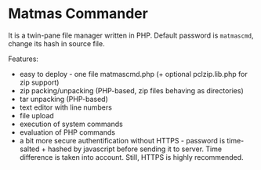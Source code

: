 Matmas Commander
================

It is a twin-pane file manager written in PHP.
Default password is `matmascmd`, change its hash in source file.

Features:

 - easy to deploy - one file matmascmd.php (+ optional pclzip.lib.php for zip support)
 - zip packing/unpacking (PHP-based, zip files behaving as directories)
 - tar unpacking (PHP-based)
 - text editor with line numbers
 - file upload
 - execution of system commands
 - evaluation of PHP commands
 - a bit more secure authentification without HTTPS - password is time-salted + hashed by javascript before sending it to server. Time difference is taken into account. Still, HTTPS is highly recommended.
